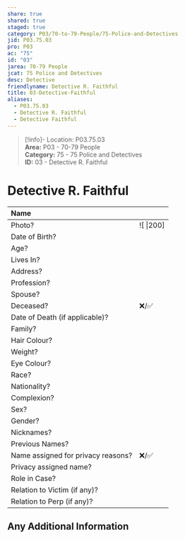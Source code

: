 ```yaml
---  
share: true  
shared: true  
staged: true  
category: P03/70-to-79-People/75-Police-and-Detectives  
jid: P03.75.03  
pro: P03  
ac: "75"  
id: "03"  
jarea: 70-79 People  
jcat: 75 Police and Detectives  
desc: Detective  
friendlyname: Detective R. Faithful  
title: 03-Detective-Faithful  
aliases:  
  - P03.75.03  
  - Detective R. Faithful  
  - Detective Faithful  
---  
```

  
>[!info]- Location: P03.75.03  
>**Area:** P03 - 70-79 People  
>**Category:** 75 - 75 Police and Detectives  
>**ID:** 03 - Detective R. Faithful  
  
# Detective R. Faithful  
  
| Name                               |            |  
|:---------------------------------- |:---------- |  
| Photo?                             | ![  \|200] |  
| Date of Birth?                     |            |  
| Age?                               |            |  
| Lives In?                          |            |  
| Address?                           |            |  
| Profession?                        |            |  
| Spouse?                            |            |  
| Deceased?                          | ❌/✅      |  
| Date of Death (if applicable)?     |            |  
| Family?                            |            |  
| Hair Colour?                       |            |  
| Weight?                            |            |  
| Eye Colour?                        |            |  
| Race?                              |            |  
| Nationality?                       |            |  
| Complexion?                        |            |  
| Sex?                               |            |  
| Gender?                                   |            |  
| Nicknames?                         |            |  
| Previous Names?                    |            |  
| Name assigned for privacy reasons? | ❌/✅      |  
| Privacy assigned name?             |            |  
| Role in Case?                      |            |  
| Relation to Victim (if any)?       |            |  
| Relation to Perp (if any)?         |            |  
  
## Any Additional Information
